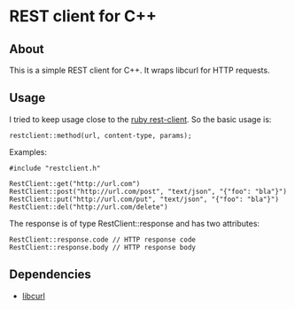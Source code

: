 # REST client for C++

## About
This is a simple REST client for C++. It wraps libcurl for HTTP requests.

## Usage
I tried to keep usage close to the [ruby rest-client][]. So the basic usage is:

    restclient::method(url, content-type, params);

Examples:

    #include "restclient.h"

    RestClient::get("http://url.com")
    RestClient::post("http://url.com/post", "text/json", "{"foo": "bla"}")
    RestClient::put("http://url.com/put", "text/json", "{"foo": "bla"}")
    RestClient::del("http://url.com/delete")

The response is of type RestClient::response and has two attributes:

    RestClient::response.code // HTTP response code
    RestClient::response.body // HTTP response body


## Dependencies
- [libcurl][]


[libcurl]: http://curl.haxx.se/libcurl/
[ruby rest-client]: http://github.com/archiloque/rest-client
